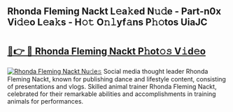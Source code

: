 ## Rhonda Fleming Nackt L𝚎a𝚔ed N𝚞𝚍e - Part-n0x Vi𝚍𝚎o L𝚎a𝚔s - H𝚘𝚝 O𝚗𝚕yf𝚊ns P𝚑𝚘tos UiaJC

# <h2><a href="http://kfesuz.oniu.top/?m=Rhonda+Fleming+Nackt">🔗👉 🔴 Rhonda Fleming Nackt P𝚑ot𝚘𝚜 V𝚒d𝚎o</a></h2>

[![Rhonda Fleming Nackt Nu𝚍e𝚜](https://i.imgur.com/0qMVB7G.gif)](http://kfesuz.oniu.top/?m=Rhonda+Fleming+Nackt)
Social media thought leader Rhonda Fleming Nackt, known for publishing dance and lifestyle content, consisting of presentations and vlogs. Skilled animal trainer Rhonda Fleming Nackt, celebrated for their remarkable abilities and accomplishments in training animals for performances.  
